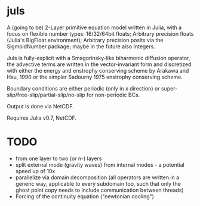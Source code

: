# juls
A (going to be) 2-Layer primitive equation model written in Julia, with a focus on flexible number types: 16/32/64bit floats; Arbitrary precision floats (Julia's BigFloat environment); Arbitrary precision posits via the SigmoidNumber package; maybe in the future also Integers.

Juls is fully-explicit with a Smagorinsky-like biharmonic diffusion operator, the advective terms are written in the vector-invariant form and discretized with either the energy and enstrophy conserving scheme by Arakawa and Hsu, 1990 or the simpler Sadourny 1975 enstrophy conserving scheme.

Boundary conditions are either periodic (only in x direction) or super-slip/free-slip/partial-slip/no-slip for non-periodic BCs.

Output is done via NetCDF.

Requires Julia v0.7, NetCDF.

# TODO

- from one layer to two (or n-) layers
- split external mode (gravity waves) from internal modes - a potential speed up of 10x
- parallelize via domain decomposition (all operators are written in a generic way, applicable to every subdomain too, such that only the ghost point copy needs to include communication between threads)
- Forcing of the continuity equation ("newtonian cooling")
